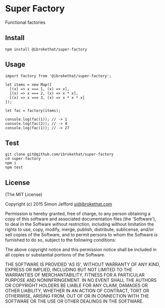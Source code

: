 # Super Factory

  Functional factories


## Install

  ```
  npm install @ibrokethat/super-factory

  ```


## Usage

  ```
  import factory from '@ibrokethat/super-factory';

  let items = new Map([
    [(x) => x === 1, (x) => x],
    [(x) => x === 2, (x) => x * x],
    [(x) => x === 3, (x) => x * x * x]
  ]);

  let fac = factory(items);

  console.log(fac(1)); // -> 1
  console.log(fac(2)); // -> 4
  console.log(fac(1)); // -> 27

  ```

## Test

  ```
  git clone git@github.com/ibrokethat/super-factory
  cd super-factory
  npm i
  npm test
  ```


## License

(The MIT License)

Copyright (c) 2015 Simon Jefford <si@ibrokethat.com>

Permission is hereby granted, free of charge, to any person obtaining a copy of this software and
associated documentation files (the 'Software'), to deal in the Software without restriction, including
without limitation the rights to use, copy, modify, merge, publish, distribute, sublicense, and/or sell
copies of the Software, and to permit persons to whom the Software is furnished to do so, subject to the
following conditions:

The above copyright notice and this permission notice shall be included in all copies or substantial
portions of the Software.

THE SOFTWARE IS PROVIDED 'AS IS', WITHOUT WARRANTY OF ANY KIND, EXPRESS OR IMPLIED, INCLUDING BUT NOT
LIMITED TO THE WARRANTIES OF MERCHANTABILITY, FITNESS FOR A PARTICULAR PURPOSE AND NONINFRINGEMENT.
IN NO EVENT SHALL THE AUTHORS OR COPYRIGHT HOLDERS BE LIABLE FOR ANY CLAIM, DAMAGES OR OTHER LIABILITY,
WHETHER IN AN ACTION OF CONTRACT, TORT OR OTHERWISE, ARISING FROM, OUT OF OR IN CONNECTION WITH THE
SOFTWARE OR THE USE OR OTHER DEALINGS IN THE SOFTWARE.

